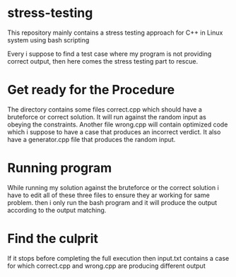 # stress-testing
This repository mainly contains a stress testing approach for C++ in Linux system using bash scripting


Every i suppose to find a test case where my program is not providing correct output, then here comes the stress testing part to rescue.

# Get ready for the Procedure
The directory contains some files correct.cpp which should have a bruteforce or correct solution. It will run against the random input as obeying the constraints.
Another file wrong.cpp will contain optimized code which i suppose to have a case that produces an incorrect verdict.
It also have a generator.cpp file that produces the random input.

# Running program
While running my solution against the bruteforce or the correct solution i have to edit all of these three files to ensure they ar working for same problem.
then i only run the bash program and it will produce the output according to the output matching.

# Find the culprit
If it stops before completing the full execution then input.txt contains a case for which correct.cpp and wrong.cpp are producing different output
